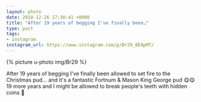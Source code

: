 ```yaml
---
layout: photo
date: 2018-12-26 17:30:41 +0000
title: "After 19 years of begging I've finally been…"
type: post
tags:
- instagram
instagram_url: https://www.instagram.com/p/Br29_BEApMT/
---
```


{% picture u-photo img/Br29 %}

After 19 years of begging I've finally been allowed to set fire to the Christmas pud... and it's a fantastic Fortnum & Mason King George pud 😋😋 19 more years and I might be allowed to break people's teeth with hidden coins 🤣
